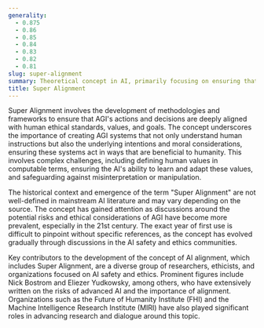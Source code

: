 ```yaml
---
generality:
  - 0.875
  - 0.86
  - 0.85
  - 0.84
  - 0.83
  - 0.82
  - 0.81
slug: super-alignment
summary: Theoretical concept in AI, primarily focusing on ensuring that advanced AI systems or AGI align closely with human values and ethics to prevent negative outcomes.
title: Super Alignment
---
```


Super Alignment involves the development of methodologies and frameworks to ensure that AGI's actions and decisions are deeply aligned with human ethical standards, values, and goals. The concept underscores the importance of creating AGI systems that not only understand human instructions but also the underlying intentions and moral considerations, ensuring these systems act in ways that are beneficial to humanity. This involves complex challenges, including defining human values in computable terms, ensuring the AI's ability to learn and adapt these values, and safeguarding against misinterpretation or manipulation.

The historical context and emergence of the term "Super Alignment" are not well-defined in mainstream AI literature and may vary depending on the source. The concept has gained attention as discussions around the potential risks and ethical considerations of AGI have become more prevalent, especially in the 21st century. The exact year of first use is difficult to pinpoint without specific references, as the concept has evolved gradually through discussions in the AI safety and ethics communities.

Key contributors to the development of the concept of AI alignment, which includes Super Alignment, are a diverse group of researchers, ethicists, and organizations focused on AI safety and ethics. Prominent figures include Nick Bostrom and Eliezer Yudkowsky, among others, who have extensively written on the risks of advanced AI and the importance of alignment. Organizations such as the Future of Humanity Institute (FHI) and the Machine Intelligence Research Institute (MIRI) have also played significant roles in advancing research and dialogue around this topic.
